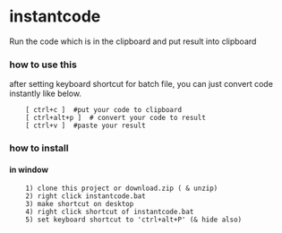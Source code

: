# instantcode
Run the code which is in the clipboard and put result into clipboard


### how to use this
after setting keyboard shortcut for batch file, 
you can just convert code instantly like below.

        [ ctrl+c ]  #put your code to clipboard 
        [ ctrl+alt+p ]  # convert your code to result
        [ ctrl+v ]  #paste your result  


### how to install
#### in window

        1) clone this project or download.zip ( & unzip)
        2) right click instantcode.bat
        3) make shortcut on desktop
        4) right click shortcut of instantcode.bat
        5) set keyboard shortcut to 'ctrl+alt+P' (& hide also)
